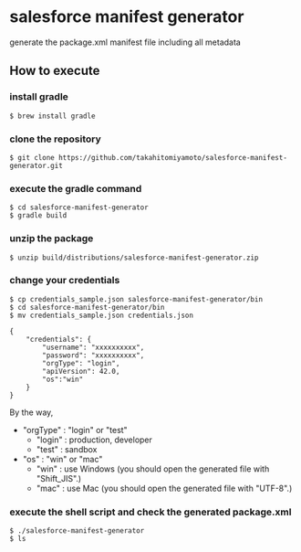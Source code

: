 # salesforce manifest generator
generate the package.xml manifest file including all metadata

## How to execute
### install gradle
    $ brew install gradle

### clone the repository
    $ git clone https://github.com/takahitomiyamoto/salesforce-manifest-generator.git

### execute the gradle command
    $ cd salesforce-manifest-generator
    $ gradle build

### unzip the package
    $ unzip build/distributions/salesforce-manifest-generator.zip

### change your credentials
    $ cp credentials_sample.json salesforce-manifest-generator/bin
    $ cd salesforce-manifest-generator/bin
    $ mv credentials_sample.json credentials.json

    {
        "credentials": {
            "username": "xxxxxxxxxx",
            "password": "xxxxxxxxxx",
            "orgType": "login",
            "apiVersion": 42.0,
            "os":"win"
        }
    }

By the way,
- "orgType" : "login" or "test"
    - "login" : production, developer
    - "test" : sandbox
- "os" : "win" or "mac"
    - "win" : use Windows (you should open the generated file with "Shift_JIS".)
    - "mac" : use Mac (you should open the generated file with "UTF-8".)

### execute the shell script and check the generated package.xml
    $ ./salesforce-manifest-generator
    $ ls
